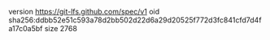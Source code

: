 version https://git-lfs.github.com/spec/v1
oid sha256:ddbb52e51c593a78d2bb502d22d6a29d20525f772d3fc841cfd7d4fa17c0a5bf
size 2768
